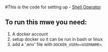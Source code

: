 #This is the code for setting up - [Shell Operator](https://github.com/flant/shell-operator)

## To run this mwe you need:
1. A docker account
2. setup docker so it can be run in bash or linux
3. add a '.env' file with `DOCKER_USER=<USERNAME>`.
